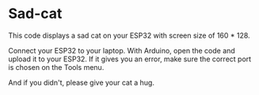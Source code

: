# Sad-cat

This code displays a sad cat on your ESP32 with screen size of 160 * 128.


Connect your ESP32 to your laptop. With Arduino, open the code and upload it to your ESP32. If it gives you an error, make sure the correct port is chosen on the Tools menu.

And if you didn't, please give your cat a hug.
